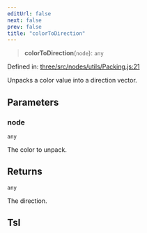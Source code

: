 ```yaml
---
editUrl: false
next: false
prev: false
title: "colorToDirection"
---
```


> **colorToDirection**(`node`): `any`

Defined in: [three/src/nodes/utils/Packing.js:21](https://github.com/DefinitelyMaybe/three-i18n/blob/fa57b79433d1c349ffb23a78727299c8d4190136/three/src/nodes/utils/Packing.js#L21)

Unpacks a color value into a direction vector.

## Parameters

### node

`any`

The color to unpack.

## Returns

`any`

The direction.

## Tsl
